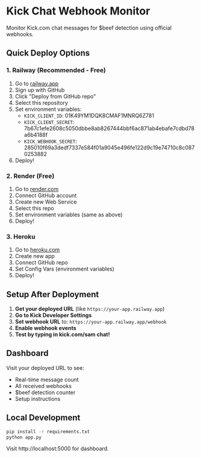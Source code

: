# Kick Chat Webhook Monitor

Monitor Kick.com chat messages for $beef detection using official webhooks.

## Quick Deploy Options

### 1. Railway (Recommended - Free)
1. Go to [railway.app](https://railway.app)
2. Sign up with GitHub
3. Click "Deploy from GitHub repo"
4. Select this repository
5. Set environment variables:
   - `KICK_CLIENT_ID`: 01K49YM1DQK8CMAF1MNRQ6Z781
   - `KICK_CLIENT_SECRET`: 7b67c1efe2608c5050dbbe8ab8267444bbf6ac871ab4ebafe7cdbd78a6b4188f
   - `KICK_WEBHOOK_SECRET`: 285010f69a3dedf7337e584f01a9045e496fe122d9c19e74710c8c0870253882
6. Deploy!

### 2. Render (Free)
1. Go to [render.com](https://render.com)
2. Connect GitHub account
3. Create new Web Service
4. Select this repo
5. Set environment variables (same as above)
6. Deploy!

### 3. Heroku
1. Go to [heroku.com](https://heroku.com)
2. Create new app
3. Connect GitHub repo
4. Set Config Vars (environment variables)
5. Deploy!

## Setup After Deployment

1. **Get your deployed URL** (like `https://your-app.railway.app`)
2. **Go to Kick Developer Settings**
3. **Set webhook URL** to: `https://your-app.railway.app/webhook`
4. **Enable webhook events**
5. **Test by typing in kick.com/sam chat!**

## Dashboard

Visit your deployed URL to see:
- Real-time message count
- All received webhooks
- $beef detection counter
- Setup instructions

## Local Development

```bash
pip install -r requirements.txt
python app.py
```

Visit http://localhost:5000 for dashboard.